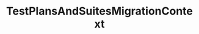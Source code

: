 ---
optionsClassName: TestPlansAndSuitesMigrationConfig
optionsClassFullName: MigrationTools._EngineV1.Configuration.Processing.TestPlansAndSuitesMigrationConfig
configurationSamples:
- name: default
  description: 
  code: >-
    {
      "$type": "TestPlansAndSuitesMigrationConfig",
      "Enabled": false,
      "PrefixProjectToNodes": false,
      "OnlyElementsWithTag": null,
      "TestPlanQuery": null,
      "RemoveAllLinks": false,
      "MigrationDelay": 0,
      "UseCommonNodeStructureEnricherConfig": false,
      "NodeBasePaths": null,
      "AreaMaps": null,
      "IterationMaps": null,
      "RemoveInvalidTestSuiteLinks": false,
      "FilterCompleted": false
    }
  sampleFor: MigrationTools._EngineV1.Configuration.Processing.TestPlansAndSuitesMigrationConfig
description: Rebuilds Suits and plans for Test Cases migrated using the WorkItemMigration
className: TestPlansAndSuitesMigrationContext
typeName: Processors
architecture: v1
options:
- parameterName: AreaMaps
  type: Dictionary
  description: See documentation for [NodeStructure](/docs/Reference/v1/Processors/WorkItemMigrationConfig.md)
  defaultValue: null
- parameterName: Enabled
  type: Boolean
  description: missng XML code comments
  defaultValue: missng XML code comments
- parameterName: FilterCompleted
  type: Boolean
  description: missng XML code comments
  defaultValue: missng XML code comments
- parameterName: IterationMaps
  type: Dictionary
  description: See documentation for [NodeStructure](/docs/Reference/v1/Processors/WorkItemMigrationConfig.md)
  defaultValue: null
- parameterName: MigrationDelay
  type: Int32
  description: ??Not sure what this does. Check code.
  defaultValue: 0
- parameterName: NodeBasePaths
  type: String[]
  description: See documentation for [NodeStructure](/docs/Reference/v1/Processors/WorkItemMigrationConfig.md)
  defaultValue: '[]'
- parameterName: OnlyElementsWithTag
  type: String
  description: The tag name that is present on all elements that must be migrated. If this option isn't present this processor will migrate all.
  defaultValue: '`String.Empty`'
- parameterName: PrefixProjectToNodes
  type: Boolean
  description: Prefix the nodes with the new project name.
  defaultValue: false
- parameterName: RemoveAllLinks
  type: Boolean
  description: ??Not sure what this does. Check code.
  defaultValue: false
- parameterName: RemoveInvalidTestSuiteLinks
  type: Boolean
  description: Remove Invalid Links, see https://github.com/nkdAgility/azure-devops-migration-tools/issues/178
  defaultValue: missng XML code comments
- parameterName: TestPlanQuery
  type: String
  description: Filtering conditions to decide whether to migrate a test plan or not. When provided, this partial query is added after `Select * From TestPlan Where` when selecting test plans. Among filtering options, `AreaPath`, `PlanName` and `PlanState` are known to work. There is unfortunately no documentation regarding the available fields.
  defaultValue: '`String.Empty`'
- parameterName: UseCommonNodeStructureEnricherConfig
  type: Boolean
  description: Indicates whether the configuration for node structure transformation should be taken from the common enricher configs. Otherwise the configuration elements below are used
  defaultValue: false
status: Beta
processingTarget: Suites & Plans
classFile: /src/VstsSyncMigrator.Core/Execution/MigrationContext/TestPlansAndSuitesMigrationContext.cs
optionsClassFile: /src/MigrationTools/_EngineV1/Configuration/Processing/TestPlansAndSuitesMigrationConfig.cs

redirectFrom: []
layout: reference
toc: true
permalink: /Reference/v1/Processors/TestPlansAndSuitesMigrationContext/
title: TestPlansAndSuitesMigrationContext
categories:
- Processors
- v1
topics:
- topic: notes
  path: /docs/Reference/v1/Processors/TestPlansAndSuitesMigrationContext-notes.md
  exists: true
  markdown: >2-

    ## Additional Samples & Info


    To run a full plans and suits you should run the three processors in this order below.  `TestVariablesMigrationConfig` and `TestConfigurationsMigrationConfig` only need run once.


    ```json

    "Processors": [
        {
          "$type": "TestVariablesMigrationConfig",
          "Enabled": false
        },
        {
          "$type": "TestConfigurationsMigrationConfig",
          "Enabled": true
        },
        {
          "$type": "TestPlansAndSuitesMigrationConfig",
          "Enabled": true,
          "PrefixProjectToNodes": false,
          "OnlyElementsWithTag": null,
          "TestPlanQueryBit": null,
          "RemoveAllLinks": false,
          "MigrationDelay": 0,
          "UseCommonNodeStructureEnricherConfig": false,
          "NodeBasePaths": [],
          "AreaMaps": null,
          "IterationMaps": null,
          "RemoveInvalidTestSuiteLinks": false,
          "FilterCompleted": false
        }
    ]

    ```

    ## Known working TestPlanQueryBit filter fields names


    `AreaPath`, `PlanName` and `PlanState`


    ```json

    "TestPlanQueryBit": "PlanName = 'ABC'"

    ```
- topic: introduction
  path: /docs/Reference/v1/Processors/TestPlansAndSuitesMigrationContext-introduction.md
  exists: false
  markdown: ''

---